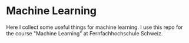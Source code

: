 # Machine Learning
Here I collect some useful things for machine learning. I use this repo for the course "Machine Learning" at Fernfachhochschule Schweiz.
